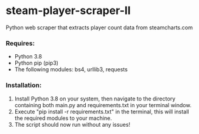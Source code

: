 # steam-player-scraper-II
Python web scraper that extracts player count data from steamcharts.com

### Requires:
- Python 3.8
- Python pip (pip3)
- The following modules: bs4, urllib3, requests

### Installation:
1. Install Python 3.8 on your system, then navigate to the directory containing both main.py and requirements.txt in your terminal window.
2. Execute "pip install -r requirements.txt" in the terminal, this will install the required modules to your machine.
3. The script should now run without any issues!
